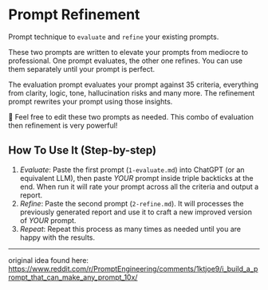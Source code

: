 # Prompt Refinement
Prompt technique to `evaluate` and `refine` your existing prompts.

These two prompts are written to elevate your prompts from mediocre to professional. One prompt evaluates, the other one refines. You can use them separately until your prompt is perfect.

The evaluation prompt evaluates your prompt against 35 criteria, everything from clarity, logic, tone, hallucination risks and many more.
The refinement prompt rewrites your prompt using those insights.

💪 Feel free to edit these two prompts as needed. This combo of evaluation then refinement is very powerful!

## How To Use It (Step-by-step)
1. *Evaluate*: Paste the first prompt (`1-evaluate.md`) into ChatGPT (or an equivalent LLM), then paste *YOUR* prompt inside triple backticks at the end. When run it will rate your prompt across all the criteria and output a report.
2. *Refine*: Paste the second prompt (`2-refine.md`). It will processes the previously generated report and use it to craft a new improved version of *YOUR* prompt.
3. *Repeat*: Repeat this process as many times as needed until you are happy with the results.


---

original idea found here:
https://www.reddit.com/r/PromptEngineering/comments/1ktjoe9/i_build_a_prompt_that_can_make_any_prompt_10x/
